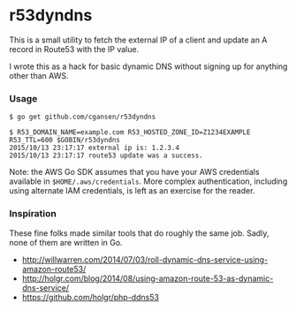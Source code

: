 # r53dyndns

This is a small utility to fetch the external IP of a client and update an A record in Route53 with the IP value.

I wrote this as a hack for basic dynamic DNS without signing up for anything other than AWS.

### Usage

```
$ go get github.com/cgansen/r53dyndns

$ R53_DOMAIN_NAME=example.com R53_HOSTED_ZONE_ID=Z1234EXAMPLE R53_TTL=600 $GOBIN/r53dyndns
2015/10/13 23:17:17 external ip is: 1.2.3.4
2015/10/13 23:17:17 route53 update was a success.
```

Note: the AWS Go SDK assumes that you have your AWS credentials available in `$HOME/.aws/credentials`. More complex authentication, including using alternate IAM credentials, is left as an exercise for the reader.

### Inspiration

These fine folks made similar tools that do roughly the same job. Sadly, none of them are written in Go.

- http://willwarren.com/2014/07/03/roll-dynamic-dns-service-using-amazon-route53/
- http://holgr.com/blog/2014/08/using-amazon-route-53-as-dynamic-dns-service/
- https://github.com/holgr/php-ddns53
